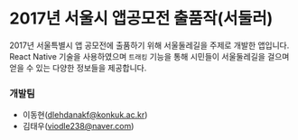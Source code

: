 # 2017년 서울시 앱공모전 출품작(서둘러)
2017년 서울특별시 앱 공모전에 출품하기 위해 서울둘레길을 주제로 개발한 앱입니다. React Native 기술을 사용하였으며 `트래킹` 기능을 통해 시민들이 서울둘레길을 걸으며 얻을 수 있는 다양한 정보들을 제공합니다.

### 개발팀
- 이동현(dlehdanakf@konkuk.ac.kr)
- 김태우(viodle238@naver.com)
